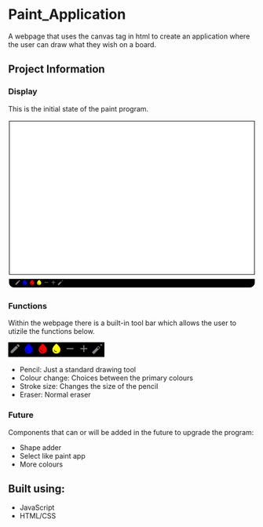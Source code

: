 # Paint_Application
A webpage that uses the canvas tag in html to create an application where the user can draw what they wish on a board.

## Project Information

### Display
This is the initial state of the paint program.

![This is an image](https://github.com/Mohammad0336/Paint_Application/blob/main/Images/Display.png)

### Functions
Within the webpage there is a built-in tool bar which allows the user to utizile the functions below. 

![This is an image](https://github.com/Mohammad0336/Paint_Application/blob/main/Images/IconBar.png)

- Pencil: Just a standard drawing tool
- Colour change: Choices between the primary colours
- Stroke size: Changes the size of the pencil
- Eraser: Normal eraser 

### Future
Components that can or will be added in the future to upgrade the program:

- Shape adder
- Select like paint app
- More colours 

## Built using:
- JavaScript
- HTML/CSS
